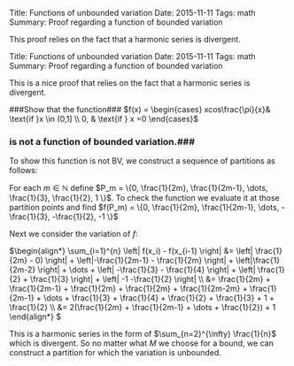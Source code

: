 ﻿Title:  Functions of unbounded variation
Date: 2015-11-11
Tags: math
Summary: Proof regarding a function of bounded variation

This proof relies on the fact that a harmonic series is divergent.  

Title:  Functions of unbounded variation
Date: 2015-11-11
Tags: math
Summary: Proof regarding a function of bounded variation

This is a nice proof that relies on the fact that a harmonic series is divergent.  

###Show that the function###
$f(x) = 
\begin{cases}
xcos\frac{\pi}{x}& \text{if }x \in (0,1] \\
0, & \text{if } x =0
\end{cases}$ 
### is not a function of bounded variation.###
 
To show this function is not BV, we construct a sequence of partitions as follows:

For each $m \in \mathbb{N}$ define $P_m = \{0, \frac{1}{2m}, \frac{1}{2m-1}, \dots, \frac{1}{3}, \frac{1}{2}, 1 \}$.  To check the function we evaluate it at those partition points and find $f(P_m) = \{0, \frac{1}{2m}, \frac{1}{2m-1}, \dots, -\frac{1}{3}, -\frac{1}{2}, -1 \}$ 

Next we consider the variation of $f$:  

$\begin\{align\*\}
\sum_{i=1}^{n} \left| f(x_i) - f(x_{i-1} \right| &= \left| \frac{1}{2m} - 0) \right| + \left|-\frac{1}{2m-1} - \frac{1}{2m} \right| + \left|\frac{1}{2m-2} \right| + \dots + \left| -\frac{1}{3} - \frac{1}{4} \right| + \left| \frac{1}{2} + \frac{1}{3} \right| + \left| -1 -\frac{1}{2} \right|
\\\\ &= \frac{1}{2m} + \frac{1}{2m-1} + \frac{1}{2m} + \frac{1}{2m} + \frac{1}{2m-2m} + \frac{1}{2m-1} + \dots + \frac{1}{3} + \frac{1}{4} + \frac{1}{2} + \frac{1}{3} + 1 + \frac{1}{2}
\\\\ &= 2(\frac{1}{2m} + \frac{1}{2m-1} + \dots +  \frac{1}{2}) + 1
\end{align\*\} $  


This is a harmonic series in the form of $\sum_{n=2}^{\infty} \frac{1}{n}$ which is divergent.  So no matter what $M$ we choose for a bound, we can construct a partition for which the variation is unbounded.
